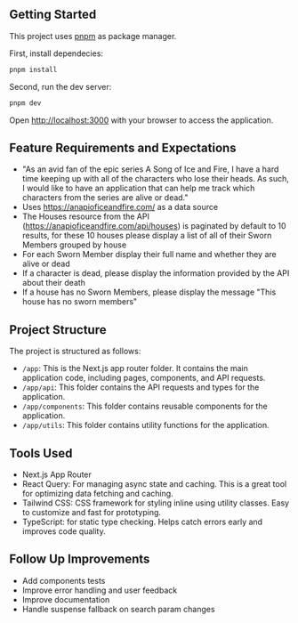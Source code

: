 ## Getting Started

This project uses [pnpm](https://pnpm.io/) as package manager.

First, install dependecies:

```bash
pnpm install
```

Second, run the dev server:

```bash
pnpm dev
```

Open [http://localhost:3000](http://localhost:3000) with your browser to access the application.

## Feature Requirements and Expectations

- "As an avid fan of the epic series A Song of Ice and Fire, I have a hard time keeping up with all of the characters who lose their heads. As such, I would like to have an application that can help me track which characters from the series are alive or dead."
- Uses https://anapioficeandfire.com/ as a data source
- The Houses resource from the API (https://anapioficeandfire.com/api/houses) is paginated by default to 10 results, for these 10 houses please display a list of all of their Sworn Members grouped by house
- For each Sworn Member display their full name and whether they are alive or dead
- If a character is dead, please display the information provided by the API about their death
- If a house has no Sworn Members, please display the message "This house has no sworn members"

## Project Structure

The project is structured as follows:

- `/app`: This is the Next.js app router folder. It contains the main application code, including pages, components, and API requests.
- `/app/api`: This folder contains the API requests and types for the application.
- `/app/components`: This folder contains reusable components for the application.
- `/app/utils`: This folder contains utility functions for the application.

## Tools Used

- Next.js App Router
- React Query: For managing async state and caching. This is a great tool for optimizing data fetching and caching.
- Tailwind CSS: CSS framework for styling inline using utility classes. Easy to customize and fast for prototyping.
- TypeScript: for static type checking. Helps catch errors early and improves code quality.

## Follow Up Improvements

- Add components tests
- Improve error handling and user feedback
- Improve documentation
- Handle suspense fallback on search param changes
